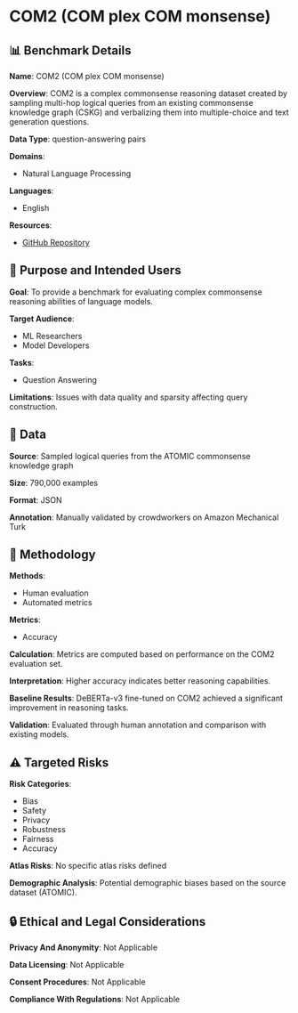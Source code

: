 # COM2 (COM plex COM monsense)

## 📊 Benchmark Details

**Name**: COM2 (COM plex COM monsense)

**Overview**: COM2 is a complex commonsense reasoning dataset created by sampling multi-hop logical queries from an existing commonsense knowledge graph (CSKG) and verbalizing them into multiple-choice and text generation questions.

**Data Type**: question-answering pairs

**Domains**:
- Natural Language Processing

**Languages**:
- English

**Resources**:
- [GitHub Repository](https://github.com/tqfang/complex-commonsense-reasoning)

## 🎯 Purpose and Intended Users

**Goal**: To provide a benchmark for evaluating complex commonsense reasoning abilities of language models.

**Target Audience**:
- ML Researchers
- Model Developers

**Tasks**:
- Question Answering

**Limitations**: Issues with data quality and sparsity affecting query construction.

## 💾 Data

**Source**: Sampled logical queries from the ATOMIC commonsense knowledge graph

**Size**: 790,000 examples

**Format**: JSON

**Annotation**: Manually validated by crowdworkers on Amazon Mechanical Turk

## 🔬 Methodology

**Methods**:
- Human evaluation
- Automated metrics

**Metrics**:
- Accuracy

**Calculation**: Metrics are computed based on performance on the COM2 evaluation set.

**Interpretation**: Higher accuracy indicates better reasoning capabilities.

**Baseline Results**: DeBERTa-v3 fine-tuned on COM2 achieved a significant improvement in reasoning tasks.

**Validation**: Evaluated through human annotation and comparison with existing models.

## ⚠️ Targeted Risks

**Risk Categories**:
- Bias
- Safety
- Privacy
- Robustness
- Fairness
- Accuracy

**Atlas Risks**:
No specific atlas risks defined

**Demographic Analysis**: Potential demographic biases based on the source dataset (ATOMIC).

## 🔒 Ethical and Legal Considerations

**Privacy And Anonymity**: Not Applicable

**Data Licensing**: Not Applicable

**Consent Procedures**: Not Applicable

**Compliance With Regulations**: Not Applicable
